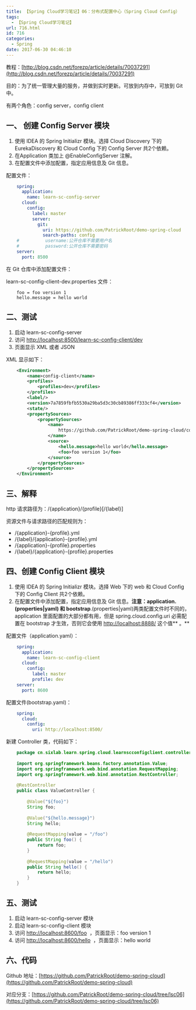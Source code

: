 ```yaml
---
title: 【Spring Cloud学习笔记】06：分布式配置中心（Spring Cloud Config）
tags:
  - 【Spring Cloud学习笔记】
url: 716.html
id: 716
categories:
  - Spring
date: 2017-06-30 04:46:10
---
```


教程：[http://blog.csdn.net/forezp/article/details/70037291](http://blog.csdn.net/forezp/article/details/70037291)

目的：为了统一管理大量的服务，并做到实时更新。可放到内存中，可放到 Git 中。

有两个角色：config server，config client

一、 创建 Config Server 模块
----------------------

1.  使用 IDEA 的 Spring Initializr 模块。选择 Cloud Discovery 下的 EurekaDiscovery 和 Cloud Config 下的 Config Server 共2个依赖。
2.  在Application 类加上 @EnableConfigServer 注解。
3.  在配置文件中添加配置，指定应用信息及 Git 信息。

配置文件：
```yml
    spring:
      application:
        name: learn-sc-config-server
      cloud:
        config:
          label: master
          server:
            git:
              uri: https://github.com/PatrickRoot/demo-spring-cloud
              search-paths: config
    #          username:公开仓库不需要用户名
    #          password:公开仓库不需要密码
    server:
      port: 8500
```

在 Git 仓库中添加配置文件：

learn-sc-config-client-dev.properties 文件：
```properties
    foo = foo version 1
    hello.message = hello world
```
二、测试
----

1.  启动 learn-sc-config-server
2.  访问 [http://localhost:8500/learn-sc-config-client/dev](http://localhost:8500/learn-sc-config-client/dev)
3.  页面显示 XML 或者 JSON

XML 显示如下：
```xml
    <Environment>
        <name>config-client</name>
        <profiles>
            <profiles>dev</profiles>
        </profiles>
        <label/>
        <version>7a7859fbfb5530a29ba5d3c30cb89386ff333cf4</version>
        <state/>
        <propertySources>
            <propertySources>
                <name>
                    https://github.com/PatrickRoot/demo-spring-cloud/config/config-client-dev.properties
                </name>
                <source>
                    <hello.message>hello world</hello.message>
                    <foo>foo version 1</foo>
                </source>
            </propertySources>
        </propertySources>
    </Environment>
```
三、解释
----

http 请求路径为：/{application}/{profile}\[/{label}\]

资源文件与请求路径的匹配规则为：

*   /{application}-{profile}.yml
*   /{label}/{application}-{profile}.yml
*   /{application}-{profile}.properties
*   /{label}/{application}-{profile}.properties

四、创建 Config Client 模块
---------------------

1.  使用 IDEA 的 Spring Initializr 模块。选择 Web 下的 web 和 Cloud Config 下的 Config Client 共2个依赖。
2.  在配置文件中添加配置，指定应用信息及 Git 信息。**注意：application.(properties|yaml) 和 bootstrap**.(properties|yaml)两类配置文件时不同的，application 里面配置的大部分都有用，但是 spring.cloud.config.uri 必需配置在 bootstrap 才生效，否则它会使用 [http://localhost:8888/](http://localhost:8888/) 这个值** 。**

配置文件（application.yaml）：
```yml
    spring:
      application:
        name: learn-sc-config-client
      cloud:
        config:
          label: master
          profile: dev
    server:
      port: 8600
```
配置文件(bootstrap.yaml)：
```yml
    spring:
      cloud:
        config:
          uri: http://localhost:8500/
```
新建 Controller 类，代码如下：
```java
    package cn.sixlab.learn.spring.cloud.learnscconfigclient.controller;
    
    import org.springframework.beans.factory.annotation.Value;
    import org.springframework.web.bind.annotation.RequestMapping;
    import org.springframework.web.bind.annotation.RestController;
    
    @RestController
    public class ValueController {
        
        @Value("${foo}")
        String foo;
        
        @Value("${hello.message}")
        String hello;
        
        @RequestMapping(value = "/foo")
        public String foo() {
            return foo;
        }
        
        @RequestMapping(value = "/hello")
        public String hello() {
            return hello;
        }
    }
```
五、测试
----

1.  启动 learn-sc-config-server 模块
2.  启动 learn-sc-config-client 模块
3.  访问 [http://localhost:8600/foo](http://localhost:8600/foo)  ，页面显示：foo version 1
4.  访问 [http://localhost:8600/hello](http://localhost:8600/hello)  ，页面显示：hello world

六、代码
----

Github 地址：[https://github.com/PatrickRoot/demo-spring-cloud](https://github.com/PatrickRoot/demo-spring-cloud)

对应分支：[https://github.com/PatrickRoot/demo-spring-cloud/tree/lsc06](https://github.com/PatrickRoot/demo-spring-cloud/tree/lsc06)